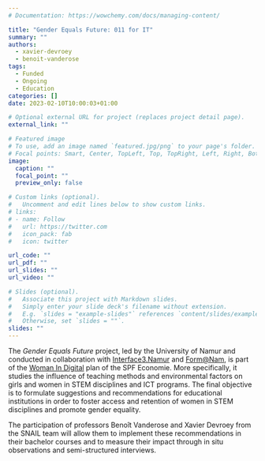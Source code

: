 ```yaml
---
# Documentation: https://wowchemy.com/docs/managing-content/

title: "Gender Equals Future: 011 for IT"
summary: ""
authors:
  - xavier-devroey
  - benoit-vanderose
tags:
  - Funded
  - Ongoing
  - Education
categories: []
date: 2023-02-10T10:00:03+01:00

# Optional external URL for project (replaces project detail page).
external_link: ""

# Featured image
# To use, add an image named `featured.jpg/png` to your page's folder.
# Focal points: Smart, Center, TopLeft, Top, TopRight, Left, Right, BottomLeft, Bottom, BottomRight.
image:
  caption: ""
  focal_point: ""
  preview_only: false

# Custom links (optional).
#   Uncomment and edit lines below to show custom links.
# links:
# - name: Follow
#   url: https://twitter.com
#   icon_pack: fab
#   icon: twitter

url_code: ""
url_pdf: ""
url_slides: ""
url_video: ""

# Slides (optional).
#   Associate this project with Markdown slides.
#   Simply enter your slide deck's filename without extension.
#   E.g. `slides = "example-slides"` references `content/slides/example-slides.md`.
#   Otherwise, set `slides = ""`.
slides: ""
---
```


The *Gender Equals Future* project, led by the University of Namur and conducted in collaboration with [Interface3.Namur](https://www.interface3namur.be) and [Form@Nam](https://www.formanam.be), is part of the [Woman In Digital](https://economie.fgov.be/fr/themes/line/inclusion-numerique/women-digital) plan of the SPF Economie. More specifically, it studies the influence of teaching methods and environmental factors on girls and women in STEM disciplines and ICT programs. The final objective is to formulate suggestions and recommendations for educational institutions in order to foster access and retention of women in STEM disciplines and promote gender equality.

The participation of professors Benoît Vanderose and Xavier Devroey from the SNAIL team will allow them to implement these recommendations in their bachelor courses and to measure their impact through in situ observations and semi-structured interviews.
